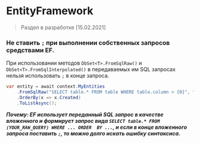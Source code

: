 # EntityFramework

> Раздел в разработке [15.02.2021]

### Не ставить `;` при выполнении собственных запросов средствами EF.

При использовании методов `DbSet<T>.FromSqlRaw()` и `DbSet<T>.FromSqlInterpolated()` в передаваемых им SQL запросах нельзя использовать `;` в конце запроса.
```csharp
var entity = await context.MyEntities
    .FromSqlRaw("SELECT table.* FROM table WHERE table.column > {0}", filteringArg)
    .OrderBy(x => x.Created)
    .ToListAsync();
```
***Почему: EF использует переданный SQL запрос в качестве вложенного и формирует запрос вида `SELECT table.* FROM (YOUR_RAW_QUERY) WHERE ... ORDER  BY ...`, и если в конце вложенного запроса поставить `;`, то можно долго искать ошибку синтаксиса.***
